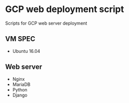 # GCP web deployment script

Scripts for GCP web server deployment

## VM SPEC
* Ubuntu 16.04

## Web server
* Nginx
* MariaDB
* Python
* Django
